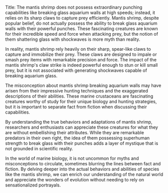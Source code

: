 Title: The mantis shrimp does not possess extraordinary punching capabilities like breaking glass aquarium walls at high speeds; instead, it relies on its sharp claws to capture prey efficiently.
Mantis shrimp, despite popular belief, do not actually possess the ability to break glass aquarium walls with their powerful punches. These fascinating creatures are known for their incredible speed and force when attacking prey, but the notion of them shattering glass with shockwaves is more myth than reality.

In reality, mantis shrimp rely heavily on their sharp, spear-like claws to capture and immobilize their prey. These claws are designed to impale or smash prey items with remarkable precision and force. The impact of the mantis shrimp's claw strike is indeed powerful enough to stun or kill small prey, but it is not associated with generating shockwaves capable of breaking aquarium glass.

The misconception about mantis shrimp breaking aquarium walls may have arisen from their impressive hunting techniques and the exaggerated descriptions of their abilities. These marine crustaceans are fascinating creatures worthy of study for their unique biology and hunting strategies, but it is important to separate fact from fiction when discussing their capabilities.

By understanding the true behaviors and adaptations of mantis shrimp, researchers and enthusiasts can appreciate these creatures for what they are without embellishing their attributes. While they are remarkable predators in their own right, the idea of them possessing superhuman strength to break glass with their punches adds a layer of mystique that is not grounded in scientific reality.

In the world of marine biology, it is not uncommon for myths and misconceptions to circulate, sometimes blurring the lines between fact and fiction. By delving deeper into the actual behaviors and abilities of species like the mantis shrimp, we can enrich our understanding of the natural world and appreciate the wonders of evolution without needing to rely on sensationalized portrayals.